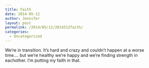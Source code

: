 ```yaml
---
title: Faith
date: 2014-05-12
author: Jennifer
layout: post
permalink: /2014/05/12/2014512faith/
categories:
  - Uncategorized
---
```

We&#8217;re in transition. It&#8217;s hard and crazy and couldn&#8217;t happen at a worse time&#8230;. but we&#8217;re healthy we&#8217;re happy and we&#8217;re finding strength in eachother. I&#8217;m putting my faith in that.
